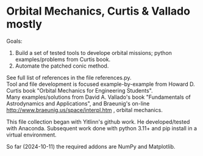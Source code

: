 # Orbital Mechanics, Curtis & Vallado mostly

Goals:
1) Build a set of tested tools to develope orbital missions; python examples/problems from Curtis book.
2) Automate the patched conic method.

See full list of references in the file references.py.\
Tool and file development is focused example-by-example from Howard D. Curtis book "Orbital Mechanics for Engineering Students".\
Many examples/solutions from David A. Vallado's book "Fundamentals of Astrodynamics and Applications", and Braeunig's on-line http://www.braeunig.us/space/interpl.htm , orbital mechanics.

This file collection began with Yitlinn's github work. He developed/tested with Anaconda. Subsequent work done with python 3.11+ and pip install in a virtual environment.

So far (2024-10-11) the required addons are NumPy and Matplotlib.
